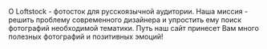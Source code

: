 О Loftstock - фотосток для русскоязычной аудитории. Наша миссия - решить проблему современного дизайнера и упростить ему поиск фотографий необходимой тематики. Путь наш сайт принесет Вам много полезных фотографий и позитивных эмоций!